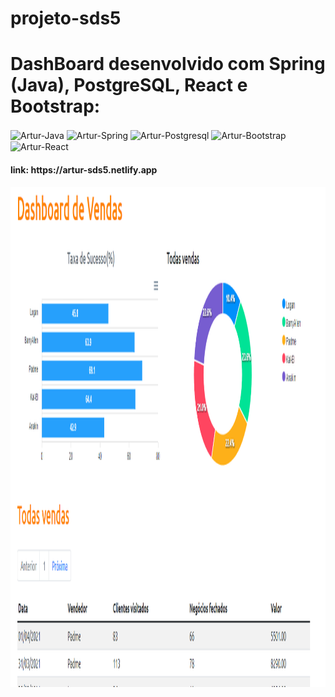 # projeto-sds5

<H1>DashBoard desenvolvido com Spring (Java), PostgreSQL, React e Bootstrap:</H1>
<div>
  <img align="center" alt="Artur-Java" height="60" width="70" src="https://cdn.jsdelivr.net/gh/devicons/devicon/icons/java/java-original.svg" >
 <img align="center" alt="Artur-Spring" height="40" width="60" src="https://cdn.jsdelivr.net/gh/devicons/devicon/icons/spring/spring-plain-wordmark.svg" >
  <img align="center" alt="Artur-Postgresql" height="40" width="60" src="https://cdn.jsdelivr.net/gh/devicons/devicon/icons/postgresql/postgresql-original-wordmark.svg" >
  <img align="center" alt="Artur-Bootstrap" height="40" width="60" src="https://cdn.jsdelivr.net/gh/devicons/devicon/icons/bootstrap/bootstrap-plain-wordmark.svg" >
 <img align="center" alt="Artur-React" height="50" width="70" src="https://cdn.jsdelivr.net/gh/devicons/devicon/icons/react/react-original-wordmark.svg" >
 
  
  </div>
<h4>link: https://artur-sds5.netlify.app</h4>
 <img align="center" alt="Artur-Java" height="800" width="1000" src="https://github.com/Artur-Hugo/projeto-sds5/blob/main/Screenshot_24.png" >
 
 
